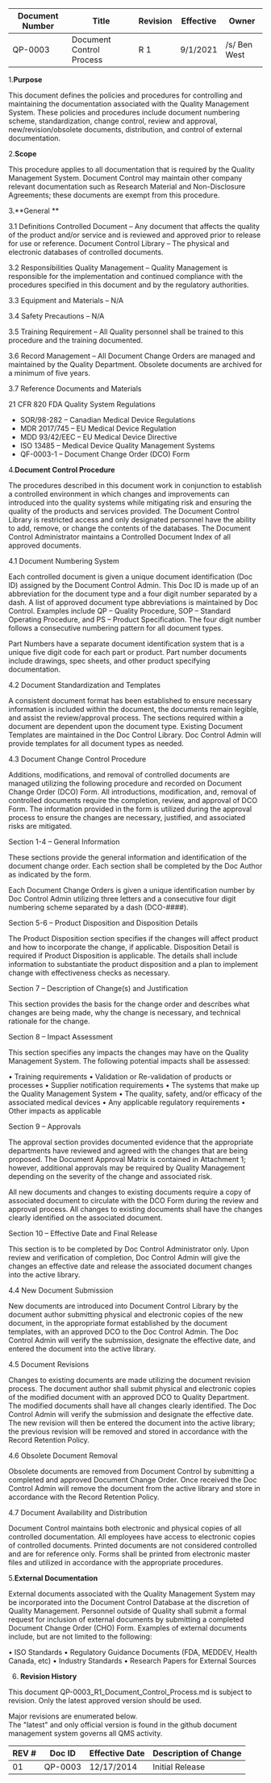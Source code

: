 Document Number|Title|Revision|Effective|Owner
---------------|-------------------------------------|---|----|-----
QP-0003|Document Control Process|R 1|9/1/2021|/s/ Ben West


1.**Purpose**

This document defines the policies and procedures for controlling and maintaining the documentation associated with the Quality Management System.  These policies and procedures include document numbering scheme, standardization, change control, review and approval, new/revision/obsolete documents, distribution, and control of external documentation.

2.**Scope**

This procedure applies to all documentation that is required by the Quality Management System.  Document Control may maintain other company relevant documentation such as Research Material and Non-Disclosure Agreements; these documents are exempt from this procedure.

3.**General **

3.1 Definitions
Controlled Document – Any document that affects the quality of the product and/or service and is reviewed and approved prior to release for use or reference.
Document Control Library – The physical and electronic databases of controlled documents.

3.2	Responsibilities
Quality Management – Quality Management is responsible for the implementation and continued compliance with the procedures specified in this document and by the regulatory authorities.

3.3	Equipment and Materials – N/A

3.4	Safety Precautions – N/A

3.5	Training Requirement – All Quality personnel shall be trained to this procedure and the training documented.

3.6	Record Management – All Document Change Orders are managed and maintained by the Quality Department.  Obsolete documents are archived for a minimum of five years.

3.7	Reference Documents and Materials

21 CFR 820 FDA Quality System Regulations

* SOR/98-282 – Canadian Medical Device Regulations
* MDR 2017/745 – EU Medical Device Regulation
* MDD 93/42/EEC – EU Medical Device Directive
* ISO 13485 – Medical Device Quality Management Systems
* QF-0003-1 – Document Change Order (DCO) Form

4.**Document Control Procedure**

The procedures described in this document work in conjunction to establish a controlled environment in which changes and improvements can introduced into the quality systems while mitigating risk and ensuring the quality of the products and services provided.  The Document Control Library is restricted access and only designated personnel have the ability to add, remove, or change the contents of the databases.  The Document Control Administrator maintains a Controlled Document Index of all approved documents.

4.1	Document Numbering System

Each controlled document is given a unique document identification (Doc ID) assigned by the Document Control Admin.  This Doc ID is made up of an abbreviation for the document type and a four digit number separated by a dash.  A list of approved document type abbreviations is maintained by Doc Control.  Examples include QP – Quality Procedure, SOP – Standard Operating Procedure, and PS – Product Specification.  The four digit number follows a consecutive numbering pattern for all document types.

Part Numbers have a separate document identification system that is a unique five digit code for each part or product.  Part number documents include drawings, spec sheets, and other product specifying documentation.

4.2	Document Standardization and Templates

A consistent document format has been established to ensure necessary information is included within the document, the documents remain legible, and assist the review/approval process.  The sections required within a document are dependent upon the document type.  Existing Document Templates are maintained in the Doc Control Library.  Doc Control Admin will provide templates for all document types as needed.

4.3	Document Change Control Procedure

Additions, modifications, and removal of controlled documents are managed utilizing the following procedure and recorded on Document Change Order (DCO) Form.  All introductions, modification, and, removal of controlled documents require the completion, review, and approval of DCO Form.  The information provided in the form is utilized during the approval process to ensure the changes are necessary, justified, and associated risks are mitigated.

Section 1-4 – General Information

These sections provide the general information and identification of the document change order.  Each section shall be completed by the Doc Author as indicated by the form. 

Each Document Change Orders is given a unique identification number by Doc Control Admin utilizing three letters and a consecutive four digit numbering scheme separated by a dash (DCO-####).

Section 5-6 – Product Disposition and Disposition Details

The Product Disposition section specifies if the changes will affect product and how to incorporate the change, if applicable.  Disposition Detail is required if Product Disposition is applicable.  The details shall include information to substantiate the product disposition and a plan to implement change with effectiveness checks as necessary. 

Section 7 – Description of Change(s) and Justification

This section provides the basis for the change order and describes what changes are being made, why the change is necessary, and technical rationale for the change.

Section 8 – Impact Assessment

This section specifies any impacts the changes may have on the Quality Management System.  The following potential impacts shall be assessed:

•	Training requirements
•	Validation or Re-validation of products or processes
•	Supplier notification requirements
•	The systems that make up the Quality Management System
•	The quality, safety, and/or efficacy of the associated medical devices
•	Any applicable regulatory requirements
•	Other impacts as applicable

Section 9 – Approvals

The approval section provides documented evidence that the appropriate departments have reviewed and agreed with the changes that are being proposed.  The Document Approval Matrix is contained in Attachment 1; however, additional approvals may be required by Quality Management depending on the severity of the change and associated risk.

All new documents and changes to existing documents require a copy of associated document to circulate with the DCO Form during the review and approval process.  All changes to existing documents shall have the changes clearly identified on the associated document.

Section 10 – Effective Date and Final Release

This section is to be completed by Doc Control Administrator only.  Upon review and verification of completion, Doc Control Admin will give the changes an effective date and release the associated document changes into the active library.

4.4	New Document Submission 

New documents are introduced into Document Control Library by the document author submitting physical and electronic copies of the new document, in the appropriate format established by the document templates, with an approved DCO to the Doc Control Admin.  The Doc Control Admin will verify the submission, designate the effective date, and entered the document into the active library.

4.5	Document Revisions 

Changes to existing documents are made utilizing the document revision process.  The document author shall submit physical and electronic copies of the modified document with an approved DCO to Quality Department.  The modified documents shall have all changes clearly identified.  The Doc Control Admin will verify the submission and designate the effective date.  The new revision will then be entered the document into the active library; the previous revision will be removed and stored in accordance with the Record Retention Policy.

4.6	Obsolete Document Removal

Obsolete documents are removed from Document Control by submitting a completed and approved Document Change Order.  Once received the Doc Control Admin will remove the document from the active library and store in accordance with the Record Retention Policy.

4.7	Document Availability and Distribution

Document Control maintains both electronic and physical copies of all controlled documentation.  All employees have access to electronic copies of controlled documents.  Printed documents are not considered controlled and are for reference only.  Forms shall be printed from electronic master files and utilized in accordance with the appropriate procedures.

5.**External Documentation**

External documents associated with the Quality Management System may be incorporated into the Document Control Database at the discretion of Quality Management.  Personnel outside of Quality shall submit a formal request for inclusion of external documents by submitting a completed Document Change Order (CHO) Form.  Examples of external documents include, but are not limited to the following:

•	ISO Standards
•	Regulatory Guidance Documents (FDA, MEDDEV, Health Canada, etc)
•	Industry Standards
•	Research Papers for External Sources


6. **Revision History**

This document  QP-0003_R1_Document_Control_Process.md
is subject to revision. Only the latest approved version should be used.

Major revisions are enumerated below.   
The "latest" and only official version is found in the github document management system governs all QMS activity.

REV #|Doc ID|Effective Date|Description of Change
-----|------|--------------|---------------------
01   | QP-0003|12/17/2014|Initial Release



